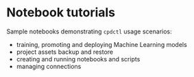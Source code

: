 # Notebook tutorials

Sample notebooks demonstrating `cpdctl` usage scenarios:

- training, promoting and deploying Machine Learning models
- project assets backup and restore
- creating and running notebooks and scripts
- managing connections
